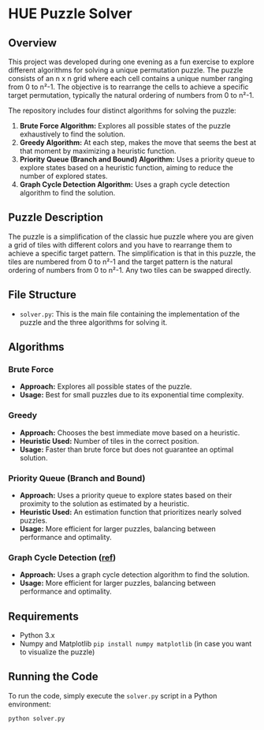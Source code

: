 # HUE Puzzle Solver

## Overview

This project was developed during one evening as a fun exercise to explore different algorithms for solving a unique permutation puzzle. The puzzle consists of an n x n grid where each cell contains a unique number ranging from 0 to n²-1. The objective is to rearrange the cells to achieve a specific target permutation, typically the natural ordering of numbers from 0 to n²-1.

The repository includes four distinct algorithms for solving the puzzle:

1. **Brute Force Algorithm:** Explores all possible states of the puzzle exhaustively to find the solution.
2. **Greedy Algorithm:** At each step, makes the move that seems the best at that moment by maximizing a heuristic function.
3. **Priority Queue (Branch and Bound) Algorithm:** Uses a priority queue to explore states based on a heuristic function, aiming to reduce the number of explored states.
4. **Graph Cycle Detection Algorithm:** Uses a graph cycle detection algorithm to find the solution.

## Puzzle Description

The puzzle is a simplification of the classic hue puzzle where you are given a grid of tiles with different colors and you have to rearrange them to achieve a specific target pattern. The simplification is that in this puzzle, the tiles are numbered from 0 to n²-1 and the target pattern is the natural ordering of numbers from 0 to n²-1. Any two tiles can be swapped directly.

## File Structure

- `solver.py`: This is the main file containing the implementation of the puzzle and the three algorithms for solving it.

## Algorithms

### Brute Force

- **Approach:** Explores all possible states of the puzzle.
- **Usage:** Best for small puzzles due to its exponential time complexity.

### Greedy

- **Approach:** Chooses the best immediate move based on a heuristic.
- **Heuristic Used:** Number of tiles in the correct position.
- **Usage:** Faster than brute force but does not guarantee an optimal solution.

### Priority Queue (Branch and Bound)

- **Approach:** Uses a priority queue to explore states based on their proximity to the solution as estimated by a heuristic.
- **Heuristic Used:** An estimation function that prioritizes nearly solved puzzles.
- **Usage:** More efficient for larger puzzles, balancing between performance and optimality.

### Graph Cycle Detection ([ref](https://www.geeksforgeeks.org/minimum-number-swaps-required-sort-array/))

- **Approach:** Uses a graph cycle detection algorithm to find the solution.
- **Usage:** More efficient for larger puzzles, balancing between performance and optimality.

## Requirements

- Python 3.x
- Numpy and Matplotlib `pip install numpy matplotlib` (in case you want to visualize the puzzle)

## Running the Code

To run the code, simply execute the `solver.py` script in a Python environment:

```bash
python solver.py
```
